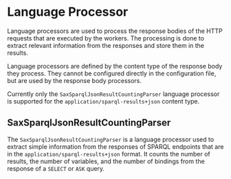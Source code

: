 # Language Processor

Language processors are used to process the response bodies of the HTTP requests that are executed by the workers. 
The processing is done to extract relevant information from the responses and store them in the results.

Language processors are defined by the content type of the response body they process.
They cannot be configured directly in the configuration file, but are used by the response body processors.

Currently only the `SaxSparqlJsonResultCountingParser` language processor is supported for the `application/sparql-results+json` content type.

## SaxSparqlJsonResultCountingParser

The `SaxSparqlJsonResultCountingParser` is a language processor used to extract simple information from the responses of SPARQL endpoints that are in the `application/sparql-results+json` format.
It counts the number of results, the number of variables, 
and the number of bindings from the response of a `SELECT` or `ASK` query.
